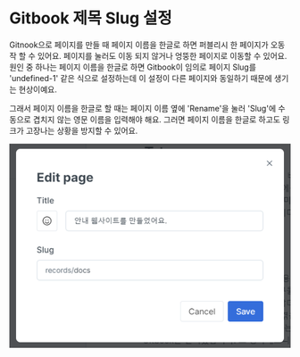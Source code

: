 # Gitbook 제목 Slug 설정

Gitnook으로 페이지를 만들 때 페이지 이름을 한글로 하면 퍼블리시 한 페이지가 오동작 할 수 있어요. 페이지를 눌러도 이동 되지 않거나 엉뚱한 페이지로 이동할 수 있어요. 원인 중 하나는 페이지 이름을 한글로 하면 Gitbook이 임의로 페이지 Slug를 'undefined-1' 같은 식으로 설정하는데 이 설정이 다른 페이지와 동일하기 때문에 생기는 현상이예요.

그래서 페이지 이름을 한글로 할 때는 페이지 이름 옆에 'Rename'을 눌러 'Slug'에 수동으로 겹치지 않는 영문 이름을 입력해야 해요. 그러면 페이지 이름을 한글로 하고도 링크가 고장나는 상황을 방지할 수 있어요.

![](<../../.gitbook/assets/image (3).png>)
